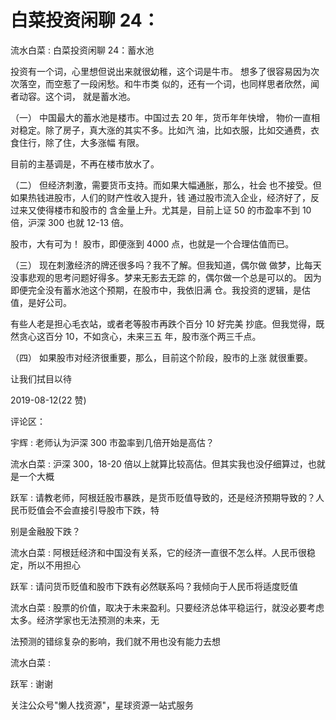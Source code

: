 # 白菜投资闲聊 24：

流水白菜 : 白菜投资闲聊 24：蓄水池

投资有一个词，心里想但说出来就很幼稚，这个词是牛市。 想多了很容易因为次次落空，而空惹了一段闲愁。和牛市类 似的，还有一个词，也同样思者欣然，闻者动容。这个词， 就是蓄水池。

（一） 中国最大的蓄水池是楼市。中国过去 20 年，货币年年快增， 物价一直相对稳定。除了房子，真大涨的其实不多。比如汽 油，比如衣服，比如交通费，衣食住行，除了住，大多涨幅 有限。

目前的主基调是，不再在楼市放水了。

（二） 但经济刺激，需要货币支持。而如果大幅通胀，那么，社会 也不接受。但如果热钱进股市，人们的财产性收入提升，钱 通过股市流入企业，经济好了，反过来又使得楼市和股市的 含金量上升。尤其是，目前上证 50 的市盈率不到 10 倍，沪深 300 也就 12-13 倍。

股市，大有可为！ 股市，即便涨到 4000 点，也就是一个合理估值而已。

（三） 现在刺激经济的牌还很多吗？我不了解。但我知道，偶尔做 做梦，比每天没事悲观的思考问题好得多。梦来无影去无踪 的，偶尔做一个总是可以的。 因为即便完全没有蓄水池这个预期，在股市中，我依旧满 仓。我投资的逻辑，是估值，是好公司。

有些人老是担心毛衣站，或者老等股市再跌个百分 10 好完美 抄底。但我觉得，既然贪心这百分 10，不如贪心，未来三五 年，股市涨个两三千点。

（四） 如果股市对经济很重要，那么，目前这个阶段，股市的上涨 就很重要。

让我们拭目以待

2019-08-12(22 赞)

评论区：

宇辉 : 老师认为沪深 300 市盈率到几倍开始是高估？

流水白菜 : 沪深 300，18-20 倍以上就算比较高估。但其实我也没仔细算过，也就是一个大概

跃军 : 请教老师，阿根廷股市暴跌，是货币贬值导致的，还是经济预期导致的？人民币贬值会不会直接引导股市下跌，特

别是金融股下跌？

流水白菜 : 阿根廷经济和中国没有关系，它的经济一直很不怎么样。人民币很稳定，所以不用担心

跃军 : 请问货币贬值和股市下跌有必然联系吗？我倾向于人民币将适度贬值

流水白菜 : 股票的价值，取决于未来盈利。只要经济总体平稳运行，就没必要考虑太多。经济学家也无法预测的未来，无

法预测的错综复杂的影响，我们就不用也没有能力去想

流水白菜 :

跃军 : 谢谢

关注公众号"懒人找资源"，星球资源一站式服务
